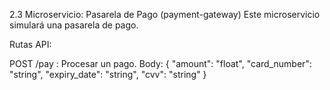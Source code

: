 2.3 Microservicio: Pasarela de Pago (payment-gateway)
Este microservicio simulará una pasarela de pago.

Rutas API:

POST /pay : Procesar un pago.
Body: { "amount": "float", "card_number": "string", "expiry_date": "string", "cvv": "string" }
